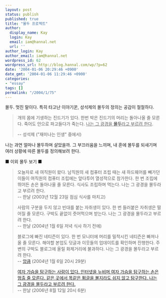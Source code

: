 ```yaml
---
layout: post
status: publish
published: true
title: "몰두 프로젝트"
author:
  display_name: Kay
  login: Kay
  email: iam@hannal.net
  url: ''
author_login: Kay
author_email: iam@hannal.net
wordpress_id: 62
wordpress_url: http://blog.hannal.com/wp/?p=62
date: '2004-01-06 20:29:46 +0900'
date_gmt: '2004-01-06 11:29:46 +0900'
categories:
- "essay"
tags: []
permalink: "/2004/1/75"
---
```

<p>몰두. 멋진 말이다. 특히 타고난 이야기꾼, 성석제의 몰두의 정의는 공감이 절절하다.</p>
<blockquote><p>개의 몸에 기생하는 진드기가 있다. 한번 박은 진드기의 머리는 돌아나올 줄 모른다. 죽어도 안으로 파고들다가 죽는다. <u>나는 그 광경을 <b>몰두</b>라고 부르려 한다</u>.</p>
<p>-- 성석제 ("재미나는 인생" 중에서)</p></blockquote>
<p>나는 과연 얼마나 몰두하며 살았을까. 그 부끄러움을 느끼며, 내 혼에 몰두를 되새기며 여러 상황에 따른 몰두를 정의해보려 한다.</p>
<p>■ 이외 몰두 보기 ■</p>
<blockquote><p>오늘자로 새 여직원이 왔다. 남직원의 새 컴퓨터 조립 때는 새 하드웨어를 빼가던 이들이 여직원의 컴퓨터 조립에는 앞다투어 열성적으로 참가한다. 한 번 조립에 뛰어든 손은 돌아나올 줄 모른다. 식사도 조립하며 먹는다. 나는 그 광경을 몰두라고 부르려 한다.<br />
-- 한날 (2003년 12월 23일 점심 식사를 마치고)</p>
<p>사람의 구분을 두지 않고 빈대를 붙는 자취생이 있다. 한 번 들러붙은 자취생은 떨어질 줄 모른다. 구박도 끝없이 줏어먹으며 받는다. 나는 그 광경을 몰두라고 부르려 한다.<br />
-- 한날 (2004년 1월 6일 저녁 식사 하기 전에)</p>
<p>블로그에 빠진 네티즌이 있다. 한 번 모니터에 머리를 밀착시킨 네티즌은 빠져나올 줄 모른다. 해야할 본업도 덧글과 이웃들의 업데이트를 확인하며 진행한다. 주변의 구박도 블로그에 올릴 화제거리에 불과하다. 나는 그 광경을 몰두라고 부르려 한다.<br />
-- <a href="http://blog.naver.com/ddongdaegy" target="_blank">앙큼</a> (2004년 1월 6일 20시 29분)</p>
<p><a href="http://blog.hannal.com/womans_breast/">여자 가슴을 탐구하는 사람이 있다. 인터넷을 누비며 여자 가슴을 탐구하는 손은 멈출 줄 모른다. 같은 곳에서 똑같은 펌글을 볼지라도 쉬지 않고 탐구한다. 나는 그 광경을 몰두라고 부르려 한다.</a><br />
-- 한날 (2006년 8월 12일 20시 6분)
</p></blockquote>

